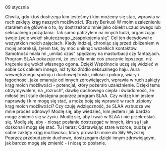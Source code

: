 09 stycznia

Chwila, gdy ktoś dostrzega
kim jesteśmy i kim możemy się stać,
wprawia w ruch zaklęty krąg naszych możliwości.
(Rusty Berkus)
 W moim uzależnieniu starałem się głównie o to, by dostrzeżono mnie jako obiekt uczuciowego lub seksualnego pożądania. Tak samo patrzyłem na innych ludzi, organizując swoje życie wokół skutecznego „zaspokojenia się”. Cel ten decydował o wszystkich moich zajęciach. Kiedy indziej, chroniąc się przed zbliżeniem w mojej anoreksji, żyłem tak, by móc uniknąć wszelkich kontaktów. Samotność miała mi „umilać czas” spędzony na masturbacji czy fantazjach. Program SLAA pokazuje mi, że jest dla mnie coś znacznie lepszego, niż kręcenie się wokół własnego ogona. Dzięki Wspólnocie uczę się widzieć w sobie coś całkiem innego, niż tylko źródło seksualnego haju. Aura wewnętrznego spokoju i duchowej troski, miłości i pokory, wiary i łagodności, jaka emanuje od innych zdrowiejących, wprawia w ruch zaklęty krąg moich możliwości - potencjał, który pożerało uzależnienie. Dzięki temu otrzymywałem, na „rozruch”, dawkę duchowego ciepła i świadomość, że miłość jest stale dostępna poprzez program SLAA.
 Czy widzę kim jestem naprawdę i kim mogę się stać, a może boję się wprawić w ruch uśpiony krąg moich możliwości? Czy czuję wdzięczność, że SLAA wzbudza we mnie proces odnowy?
 Modlę się, aby wiedzieć, kim jestem i jak bardzo mogę zmienić się w życiu. Modlę się, aby trwać w SLAA i nie przekreślać się. Modlę się, aby - niosąc posłanie dostrzegać w innych, kim są i jak doskonali mogą się stać.
 Tu i teraz: Odstawiając stare wzorce, budzę w sobie zaklęty krąg możliwości, który prowadzi mnie do Siły Wyższej. Poprzez przebudzenie duchowe, dostrzegam dzięki innym zdrowiejącym, jak bardzo mogę się zmienić - i niosę to posłanie.
